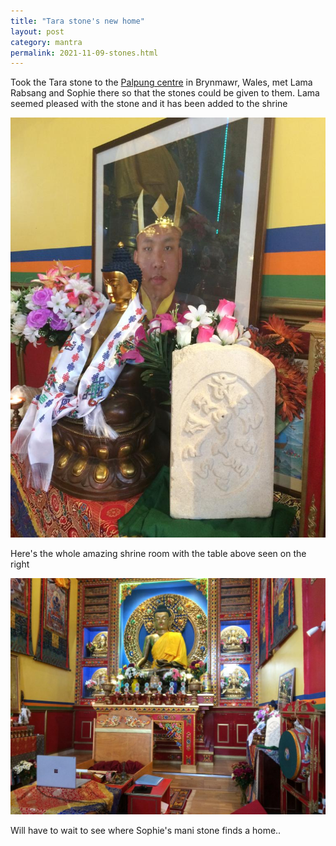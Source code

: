 ```yaml
---
title: "Tara stone's new home"
layout: post
category: mantra
permalink: 2021-11-09-stones.html
---
```


Took the Tara stone to the [Palpung centre](http://palpung.org.uk/) in Brynmawr, Wales, met Lama Rabsang and Sophie there so that the stones could be given to them. Lama seemed pleased with the stone and it has been added to the shrine

![Palpung shrine](/assets/images/mani/green-tara-palpung-1.jpg)

Here's the whole amazing shrine room with the table above seen on the right

![Palpung shrine main](/assets/images/mani/green-tara-palpung-2.jpg)

Will have to wait to see where Sophie's mani stone finds a home..
